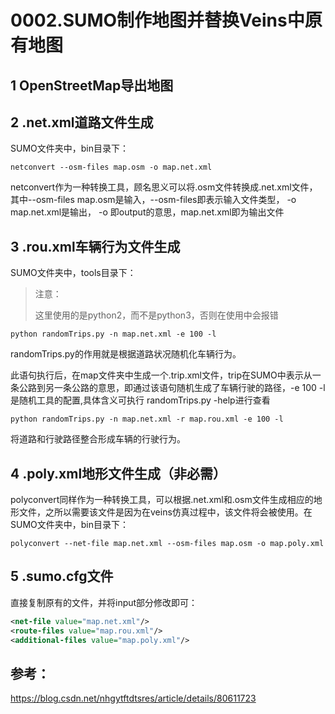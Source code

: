 # 0002.SUMO制作地图并替换Veins中原有地图

## 1 OpenStreetMap导出地图

## 2 .net.xml道路文件生成

SUMO文件夹中，bin目录下：

```shell
netconvert --osm-files map.osm -o map.net.xml
```

netconvert作为一种转换工具，顾名思义可以将.osm文件转换成.net.xml文件，其中--osm-files map.osm是输入，--osm-files即表示输入文件类型， -o map.net.xml是输出， -o 即output的意思，map.net.xml即为输出文件

## 3 .rou.xml车辆行为文件生成

SUMO文件夹中，tools目录下：

> 注意：
>
> 这里使用的是python2，而不是python3，否则在使用中会报错

```shell
python randomTrips.py -n map.net.xml -e 100 -l
```

randomTrips.py的作用就是根据道路状况随机化车辆行为。

此语句执行后，在map文件夹中生成一个.trip.xml文件，trip在SUMO中表示从一条公路到另一条公路的意思，即通过该语句随机生成了车辆行驶的路径，-e 100 -l是随机工具的配置,具体含义可执行 randomTrips.py -help进行查看

```shell
python randomTrips.py -n map.net.xml -r map.rou.xml -e 100 -l 
```

将道路和行驶路径整合形成车辆的行驶行为。

## 4 .poly.xml地形文件生成（非必需）

polyconvert同样作为一种转换工具，可以根据.net.xml和.osm文件生成相应的地形文件，之所以需要该文件是因为在veins仿真过程中，该文件将会被使用。在SUMO文件夹中，bin目录下：

```shell
polyconvert --net-file map.net.xml --osm-files map.osm -o map.poly.xml
```

## 5 .sumo.cfg文件

直接复制原有的文件，并将input部分修改即可：

```xml
<net-file value="map.net.xml"/>
<route-files value="map.rou.xml"/>
<additional-files value="map.poly.xml"/>
```





## 参考：

https://blog.csdn.net/nhgytftdtsres/article/details/80611723
